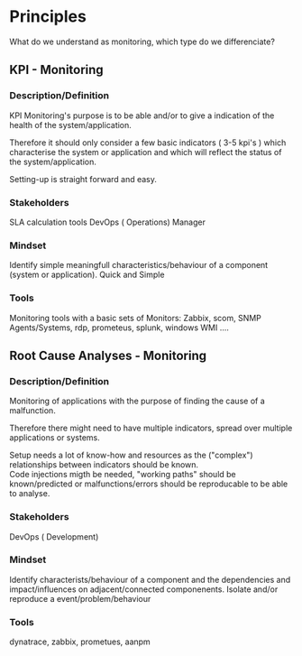 
# Principles

What do we understand as monitoring, which type do we differenciate?

## KPI - Monitoring

### Description/Definition
KPI Monitoring's purpose is to be able and/or to give a indication of the health of the system/application.

Therefore it should only consider a few basic indicators ( 3-5 kpi's ) which characterise the system or application and which will reflect the status of the system/application.

Setting-up is straight forward and easy.

### Stakeholders
SLA calculation tools
DevOps ( Operations)
Manager

### Mindset
Identify simple meaningfull characteristics/behaviour of a component (system or application).
Quick and Simple

### Tools
Monitoring tools with a basic sets of Monitors: Zabbix, scom, SNMP Agents/Systems, rdp, prometeus, splunk, windows WMI ....  

## Root Cause Analyses - Monitoring

### Description/Definition
Monitoring of applications with the purpose of finding the cause of a malfunction.

Therefore there might need to have multiple indicators, spread over multiple applications or systems. 

Setup needs a lot of know-how and resources as the ("complex") relationships between indicators should be known.  
Code injections migth be needed, "working paths" should be known/predicted or malfunctions/errors should be reproducable to be able to analyse.

### Stakeholders
DevOps ( Development)

### Mindset
Identify characterists/behaviour of a component and the dependencies and impact/influences on adjacent/connected componenents.
Isolate and/or reproduce a event/problem/behaviour

### Tools
dynatrace, zabbix, prometues, aanpm
